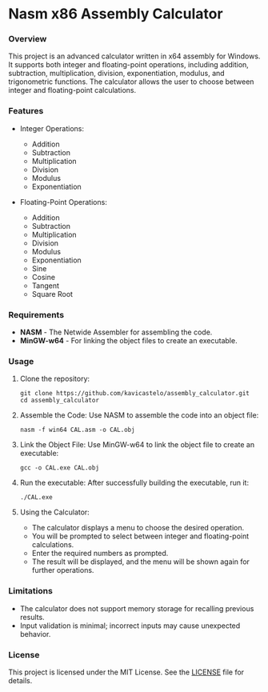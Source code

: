 # Nasm x86 Assembly Calculator

### Overview

This project is an advanced calculator written in x64 assembly for Windows. It supports both integer and floating-point
operations, including addition, subtraction, multiplication, division, exponentiation, modulus, and trigonometric
functions. The calculator allows the user to choose between integer and floating-point calculations.

### Features
- Integer Operations:
    - Addition
    - Subtraction
    - Multiplication
    - Division
    - Modulus
    - Exponentiation

- Floating-Point Operations:
    - Addition
    - Subtraction
    - Multiplication
    - Division
    - Modulus
    - Exponentiation
    - Sine
    - Cosine
    - Tangent
    - Square Root

### Requirements

- **NASM** - The Netwide Assembler for assembling the code.
- **MinGW-w64** - For linking the object files to create an executable.

### Usage

1. Clone the repository:
    ```shell
    git clone https://github.com/kavicastelo/assembly_calculator.git
    cd assembly_calculator
    ```

2. Assemble the Code:
    Use NASM to assemble the code into an object file:
    ```shell
    nasm -f win64 CAL.asm -o CAL.obj
    ```
   
3. Link the Object File:
    Use MinGW-w64 to link the object file to create an executable:
    ```shell
    gcc -o CAL.exe CAL.obj
    ```

4. Run the executable:
    After successfully building the executable, run it:
    ```shell
    ./CAL.exe
    ```
   
5. Using the Calculator:
   - The calculator displays a menu to choose the desired operation.
   - You will be prompted to select between integer and floating-point calculations.
   - Enter the required numbers as prompted.
   - The result will be displayed, and the menu will be shown again for further operations.

### Limitations
   - The calculator does not support memory storage for recalling previous results.
   - Input validation is minimal; incorrect inputs may cause unexpected behavior.

### License
This project is licensed under the MIT License. See the [LICENSE](LICENSE) file for details.
